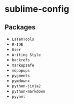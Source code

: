 # sublime-config



## Packages

- `LaTeXTools`
- `R-IDE`
- `User`
- `Writing Style`
- `backrefs`
- `markupsafe`
- `mdpopups`
- `pygments`
- `pymdownx`
- `python-jinja2`
- `python-markdown`
- `pyyaml`


